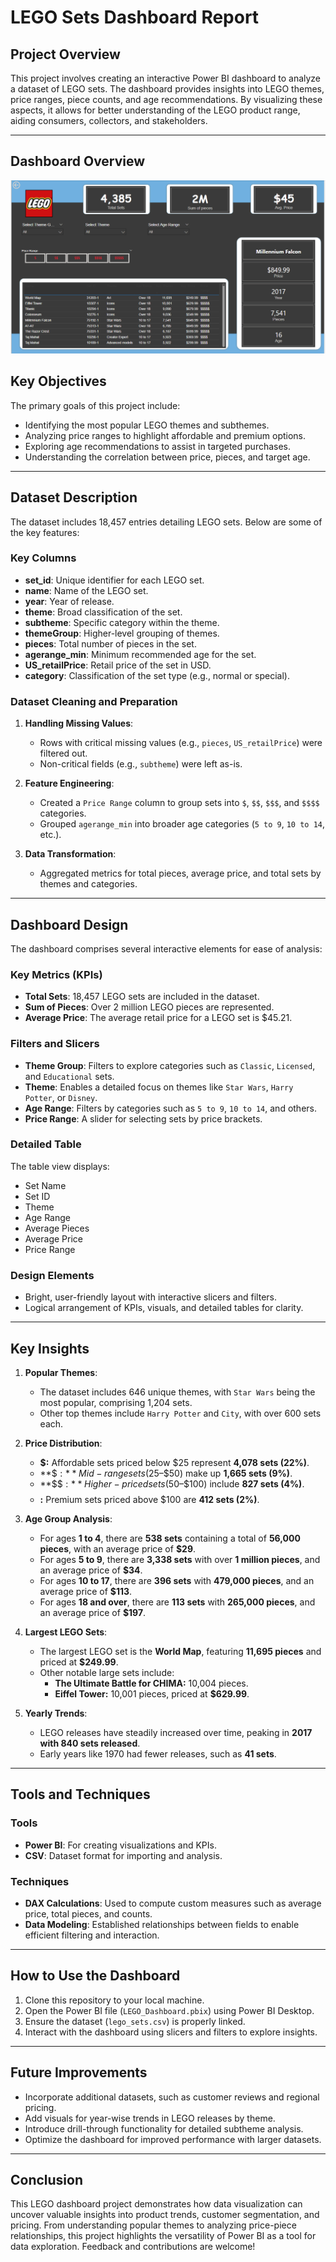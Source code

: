 # LEGO Sets Dashboard Report

## Project Overview
This project involves creating an interactive Power BI dashboard to analyze a dataset of LEGO sets. The dashboard provides insights into LEGO themes, price ranges, piece counts, and age recommendations. By visualizing these aspects, it allows for better understanding of the LEGO product range, aiding consumers, collectors, and stakeholders.

---

## Dashboard Overview
![Dashboard](https://github.com/ilhemdjenane/Lego-Sets-Analysis/blob/70e946b5b4064a106beabef25f82d9b246c203d3/Lego%20Dashboard.png)

## Key Objectives
The primary goals of this project include:
- Identifying the most popular LEGO themes and subthemes.
- Analyzing price ranges to highlight affordable and premium options.
- Exploring age recommendations to assist in targeted purchases.
- Understanding the correlation between price, pieces, and target age.

---

## Dataset Description
The dataset includes 18,457 entries detailing LEGO sets. Below are some of the key features:

### Key Columns
- **set_id**: Unique identifier for each LEGO set.
- **name**: Name of the LEGO set.
- **year**: Year of release.
- **theme**: Broad classification of the set.
- **subtheme**: Specific category within the theme.
- **themeGroup**: Higher-level grouping of themes.
- **pieces**: Total number of pieces in the set.
- **agerange_min**: Minimum recommended age for the set.
- **US_retailPrice**: Retail price of the set in USD.
- **category**: Classification of the set type (e.g., normal or special).

### Dataset Cleaning and Preparation
1. **Handling Missing Values**:
   - Rows with critical missing values (e.g., `pieces`, `US_retailPrice`) were filtered out.
   - Non-critical fields (e.g., `subtheme`) were left as-is.

2. **Feature Engineering**:
   - Created a `Price Range` column to group sets into `$`, `$$`, `$$$`, and `$$$$` categories.
   - Grouped `agerange_min` into broader age categories (`5 to 9`, `10 to 14`, etc.).

3. **Data Transformation**:
   - Aggregated metrics for total pieces, average price, and total sets by themes and categories.

---

## Dashboard Design
The dashboard comprises several interactive elements for ease of analysis:

### Key Metrics (KPIs)
- **Total Sets**: 18,457 LEGO sets are included in the dataset.
- **Sum of Pieces**: Over 2 million LEGO pieces are represented.
- **Average Price**: The average retail price for a LEGO set is $45.21.

### Filters and Slicers
- **Theme Group**: Filters to explore categories such as `Classic`, `Licensed`, and `Educational` sets.
- **Theme**: Enables a detailed focus on themes like `Star Wars`, `Harry Potter`, or `Disney`.
- **Age Range**: Filters by categories such as `5 to 9`, `10 to 14`, and others.
- **Price Range**: A slider for selecting sets by price brackets.

### Detailed Table
The table view displays:
- Set Name
- Set ID
- Theme
- Age Range
- Average Pieces
- Average Price
- Price Range

### Design Elements
- Bright, user-friendly layout with interactive slicers and filters.
- Logical arrangement of KPIs, visuals, and detailed tables for clarity.

---

## Key Insights
1. **Popular Themes**:
   - The dataset includes 646 unique themes, with `Star Wars` being the most popular, comprising 1,204 sets.
   - Other top themes include `Harry Potter` and `City`, with over 600 sets each.

2. **Price Distribution**:
   - **$:** Affordable sets priced below $25 represent **4,078 sets (22%)**.
   - **$$:** Mid-range sets ($25–$50) make up **1,665 sets (9%)**.
   - **$$$:** Higher-priced sets ($50–$100) include **827 sets (4%)**.
   - **$$$$:** Premium sets priced above $100 are **412 sets (2%)**.

3. **Age Group Analysis**:
   - For ages **1 to 4**, there are **538 sets** containing a total of **56,000 pieces**, with an average price of **$29**.
   - For ages **5 to 9**, there are **3,338 sets** with over **1 million pieces**, and an average price of **$34**.
   - For ages **10 to 17**, there are **396 sets** with **479,000 pieces**, and an average price of **$113**.
   - For ages **18 and over**, there are **113 sets** with **265,000 pieces**, and an average price of **$197**.

4. **Largest LEGO Sets**:
   - The largest LEGO set is the **World Map**, featuring **11,695 pieces** and priced at **$249.99**.
   - Other notable large sets include:
     - **The Ultimate Battle for CHIMA:** 10,004 pieces.
     - **Eiffel Tower:** 10,001 pieces, priced at **$629.99**.

5. **Yearly Trends**:
   - LEGO releases have steadily increased over time, peaking in **2017 with 840 sets released**.
   - Early years like 1970 had fewer releases, such as **41 sets**.

---

## Tools and Techniques
### Tools
- **Power BI**: For creating visualizations and KPIs.
- **CSV**: Dataset format for importing and analysis.

### Techniques
- **DAX Calculations**: Used to compute custom measures such as average price, total pieces, and counts.
- **Data Modeling**: Established relationships between fields to enable efficient filtering and interaction.

---

## How to Use the Dashboard
1. Clone this repository to your local machine.
2. Open the Power BI file (`LEGO_Dashboard.pbix`) using Power BI Desktop.
3. Ensure the dataset (`lego_sets.csv`) is properly linked.
4. Interact with the dashboard using slicers and filters to explore insights.

---

## Future Improvements
- Incorporate additional datasets, such as customer reviews and regional pricing.
- Add visuals for year-wise trends in LEGO releases by theme.
- Introduce drill-through functionality for detailed subtheme analysis.
- Optimize the dashboard for improved performance with larger datasets.

---

## Conclusion
This LEGO dashboard project demonstrates how data visualization can uncover valuable insights into product trends, customer segmentation, and pricing. From understanding popular themes to analyzing price-piece relationships, this project highlights the versatility of Power BI as a tool for data exploration. Feedback and contributions are welcome!

